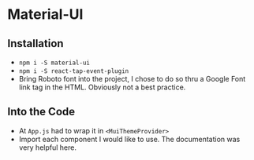 # Material-UI

## Installation
- `npm i -S material-ui`
- `npm i -S react-tap-event-plugin`
- Bring Roboto font into the project, I chose to do so thru a Google Font link tag in the HTML. Obviously not a best practice.

## Into the Code
- At `App.js` had to wrap it in `<MuiThemeProvider>`
- Import each component I would like to use. The documentation was very helpful here.

